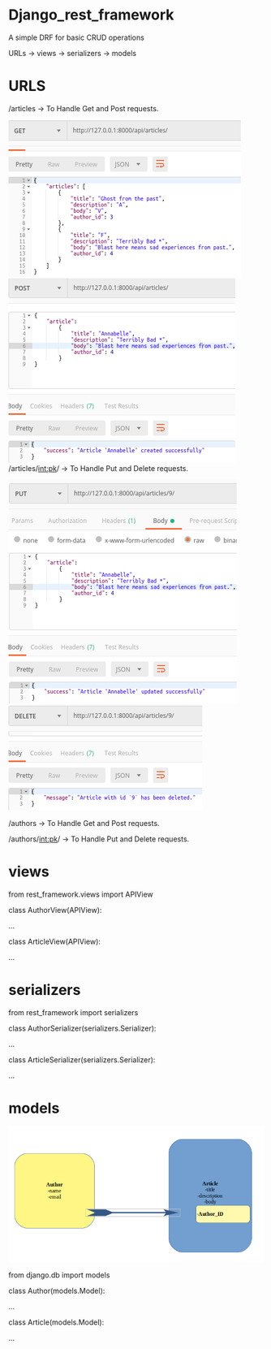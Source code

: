 # Django_rest_framework
A simple DRF for basic CRUD operations

URLs → views → serializers → models

# URLS
/articles -> To Handle Get and Post requests.

![get](get.png)
![post](post.png)
/articles/<int:pk>/ -> To Handle Put and Delete requests.

![put](put.png)
![delete](delete.png)

/authors -> To Handle Get and Post requests.

/authors/<int:pk>/ -> To Handle Put and Delete requests.


# views

from rest_framework.views import APIView

class AuthorView(APIView):

...

class ArticleView(APIView):

...

# serializers

from rest_framework import serializers

class AuthorSerializer(serializers.Serializer):

...

class ArticleSerializer(serializers.Serializer):

...

# models
![model](drf.png)

from django.db import models

class Author(models.Model):

...

class Article(models.Model):

...
